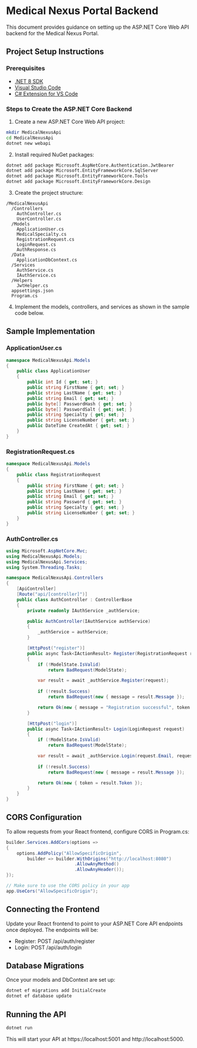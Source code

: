 
# Medical Nexus Portal Backend

This document provides guidance on setting up the ASP.NET Core Web API backend for the Medical Nexus Portal.

## Project Setup Instructions

### Prerequisites
- [.NET 8 SDK](https://dotnet.microsoft.com/download/dotnet/8.0)
- [Visual Studio Code](https://code.visualstudio.com/)
- [C# Extension for VS Code](https://marketplace.visualstudio.com/items?itemName=ms-dotnettools.csharp)

### Steps to Create the ASP.NET Core Backend

1. Create a new ASP.NET Core Web API project:

```bash
mkdir MedicalNexusApi
cd MedicalNexusApi
dotnet new webapi
```

2. Install required NuGet packages:

```bash
dotnet add package Microsoft.AspNetCore.Authentication.JwtBearer
dotnet add package Microsoft.EntityFrameworkCore.SqlServer
dotnet add package Microsoft.EntityFrameworkCore.Tools
dotnet add package Microsoft.EntityFrameworkCore.Design
```

3. Create the project structure:

```
/MedicalNexusApi
  /Controllers
    AuthController.cs
    UserController.cs
  /Models
    ApplicationUser.cs
    MedicalSpecialty.cs
    RegistrationRequest.cs
    LoginRequest.cs
    AuthResponse.cs
  /Data
    ApplicationDbContext.cs
  /Services
    AuthService.cs
    IAuthService.cs
  /Helpers
    JwtHelper.cs
  appsettings.json
  Program.cs
```

4. Implement the models, controllers, and services as shown in the sample code below.

## Sample Implementation

### ApplicationUser.cs
```csharp
namespace MedicalNexusApi.Models
{
    public class ApplicationUser
    {
        public int Id { get; set; }
        public string FirstName { get; set; }
        public string LastName { get; set; }
        public string Email { get; set; }
        public byte[] PasswordHash { get; set; }
        public byte[] PasswordSalt { get; set; }
        public string Specialty { get; set; }
        public string LicenseNumber { get; set; }
        public DateTime CreatedAt { get; set; }
    }
}
```

### RegistrationRequest.cs
```csharp
namespace MedicalNexusApi.Models
{
    public class RegistrationRequest
    {
        public string FirstName { get; set; }
        public string LastName { get; set; }
        public string Email { get; set; }
        public string Password { get; set; }
        public string Specialty { get; set; }
        public string LicenseNumber { get; set; }
    }
}
```

### AuthController.cs
```csharp
using Microsoft.AspNetCore.Mvc;
using MedicalNexusApi.Models;
using MedicalNexusApi.Services;
using System.Threading.Tasks;

namespace MedicalNexusApi.Controllers
{
    [ApiController]
    [Route("api/[controller]")]
    public class AuthController : ControllerBase
    {
        private readonly IAuthService _authService;

        public AuthController(IAuthService authService)
        {
            _authService = authService;
        }

        [HttpPost("register")]
        public async Task<IActionResult> Register(RegistrationRequest request)
        {
            if (!ModelState.IsValid)
                return BadRequest(ModelState);

            var result = await _authService.Register(request);
            
            if (!result.Success)
                return BadRequest(new { message = result.Message });

            return Ok(new { message = "Registration successful", token = result.Token });
        }

        [HttpPost("login")]
        public async Task<IActionResult> Login(LoginRequest request)
        {
            if (!ModelState.IsValid)
                return BadRequest(ModelState);

            var result = await _authService.Login(request.Email, request.Password);
            
            if (!result.Success)
                return BadRequest(new { message = result.Message });

            return Ok(new { token = result.Token });
        }
    }
}
```

## CORS Configuration
To allow requests from your React frontend, configure CORS in Program.cs:

```csharp
builder.Services.AddCors(options =>
{
    options.AddPolicy("AllowSpecificOrigin",
        builder => builder.WithOrigins("http://localhost:8080")
                          .AllowAnyMethod()
                          .AllowAnyHeader());
});

// Make sure to use the CORS policy in your app
app.UseCors("AllowSpecificOrigin");
```

## Connecting the Frontend
Update your React frontend to point to your ASP.NET Core API endpoints once deployed. The endpoints will be:

- Register: POST /api/auth/register
- Login: POST /api/auth/login

## Database Migrations
Once your models and DbContext are set up:

```bash
dotnet ef migrations add InitialCreate
dotnet ef database update
```

## Running the API
```bash
dotnet run
```

This will start your API at https://localhost:5001 and http://localhost:5000.
